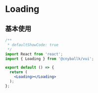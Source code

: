 # Loading

## 基本使用

```jsx
/**
 * defaultShowCode: true
 */
import React from 'react';
import { Loading } from '@cnyballk/vui';

export default () => {
  return (
    <Loading></Loading>
  );
};
```
